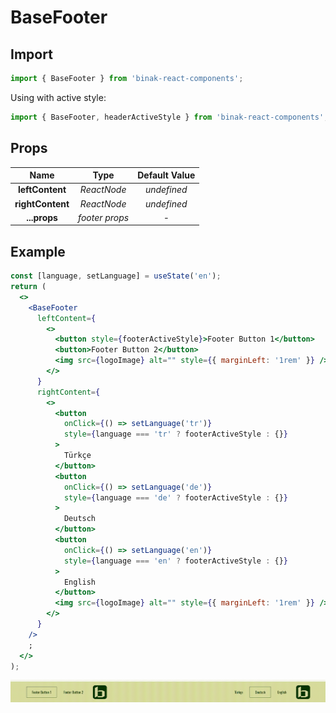 # BaseFooter

## Import

```jsx
import { BaseFooter } from 'binak-react-components';
```

Using with active style:

```jsx
import { BaseFooter, headerActiveStyle } from 'binak-react-components';
```

## Props

|       Name       |      Type      | Default Value |
| :--------------: | :------------: | :-----------: |
| **leftContent**  |  _ReactNode_   |  _undefined_  |
| **rightContent** |  _ReactNode_   |  _undefined_  |
|   **...props**   | _footer props_ |      _-_      |

## Example

```jsx
const [language, setLanguage] = useState('en');
return (
  <>
    <BaseFooter
      leftContent={
        <>
          <button style={footerActiveStyle}>Footer Button 1</button>
          <button>Footer Button 2</button>
          <img src={logoImage} alt="" style={{ marginLeft: '1rem' }} />
        </>
      }
      rightContent={
        <>
          <button
            onClick={() => setLanguage('tr')}
            style={language === 'tr' ? footerActiveStyle : {}}
          >
            Türkçe
          </button>
          <button
            onClick={() => setLanguage('de')}
            style={language === 'de' ? footerActiveStyle : {}}
          >
            Deutsch
          </button>
          <button
            onClick={() => setLanguage('en')}
            style={language === 'en' ? footerActiveStyle : {}}
          >
            English
          </button>
          <img src={logoImage} alt="" style={{ marginLeft: '1rem' }} />
        </>
      }
    />
    ;
  </>
);
```

![BaseFooter](./img/baseFooter.gif)
